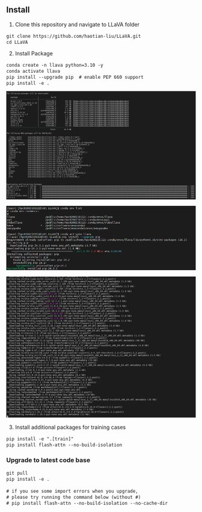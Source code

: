 ## Install

1. Clone this repository and navigate to LLaVA folder

```
git clone https://github.com/haotian-liu/LLaVA.git
cd LLaVA
```



2. Install Package

```
conda create -n llava python=3.10 -y
conda activate llava
pip install --upgrade pip  # enable PEP 660 support
pip install -e .
```

![image-20241228034456771](LLAVA代码运行记录.assets/image-20241228034456771.png)

![image-20241228034518764](LLAVA代码运行记录.assets/image-20241228034518764.png)

<img src="LLAVA代码运行记录.assets/image-20241228034534431.png" alt="image-20241228034534431" style="zoom:50%;" />



3. Install additional packages for training cases

```
pip install -e ".[train]"
pip install flash-attn --no-build-isolation
```



### Upgrade to latest code base

```
git pull
pip install -e .

# if you see some import errors when you upgrade,
# please try running the command below (without #)
# pip install flash-attn --no-build-isolation --no-cache-dir
```